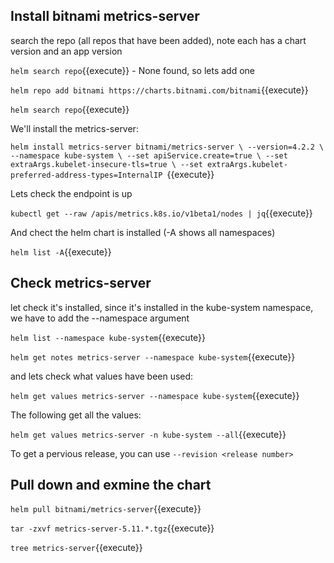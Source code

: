 ## Install bitnami metrics-server

search the repo (all repos that have been added), note each has a chart version and an app version

`helm search repo`{{execute}} - None found, so lets add one


`helm repo add bitnami https://charts.bitnami.com/bitnami`{{execute}}   

`helm search repo`{{execute}}

We'll install the metrics-server:

`helm install metrics-server bitnami/metrics-server \
  --version=4.2.2 \
  --namespace kube-system \
  --set apiService.create=true \
  --set extraArgs.kubelet-insecure-tls=true \
  --set extraArgs.kubelet-preferred-address-types=InternalIP
`{{execute}}

Lets check the endpoint is up

`kubectl get --raw /apis/metrics.k8s.io/v1beta1/nodes | jq`{{execute}}

And chect the helm chart is installed (-A shows all namespaces)

`helm list -A`{{execute}}



## Check metrics-server

let check it's installed, since it's installed in the kube-system namespace, we have to add the --namespace argument

`helm list --namespace kube-system`{{execute}}

`helm get notes metrics-server --namespace kube-system`{{execute}}

and lets check what values have been used:

`helm get values metrics-server --namespace kube-system`{{execute}}

The following get all the values:

`helm get values metrics-server -n kube-system --all`{{execute}}

To get a pervious release, you can use `--revision <release number>`

## Pull down and exmine the chart

`helm pull bitnami/metrics-server`{{execute}}

`tar -zxvf metrics-server-5.11.*.tgz`{{execute}}

`tree metrics-server`{{execute}}

